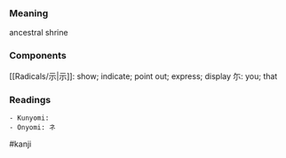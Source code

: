 ### Meaning

ancestral shrine

### Components

[[Radicals/示|示]]: show; indicate; point out; express; display 尓: you; that

### Readings

```
- Kunyomi: 
- Onyomi: ネ
```

#kanji